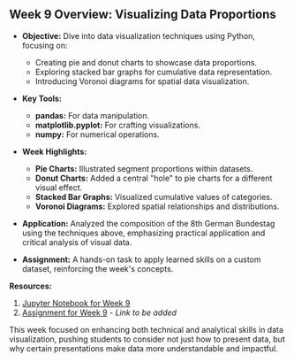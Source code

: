 ## Week 9 Overview: Visualizing Data Proportions

- **Objective:** Dive into data visualization techniques using Python, focusing on:
  - Creating pie and donut charts to showcase data proportions.
  - Exploring stacked bar graphs for cumulative data representation.
  - Introducing Voronoi diagrams for spatial data visualization.

- **Key Tools:**
  - **pandas:** For data manipulation.
  - **matplotlib.pyplot:** For crafting visualizations.
  - **numpy:** For numerical operations.

- **Week Highlights:**
  - **Pie Charts:** Illustrated segment proportions within datasets.
  - **Donut Charts:** Added a central "hole" to pie charts for a different visual effect.
  - **Stacked Bar Graphs:** Visualized cumulative values of categories.
  - **Voronoi Diagrams:** Explored spatial relationships and distributions.

- **Application:** Analyzed the composition of the 8th German Bundestag using the techniques above, emphasizing practical application and critical analysis of visual data.

- **Assignment:** A hands-on task to apply learned skills on a custom dataset, reinforcing the week's concepts.

**Resources:**
1. [Jupyter Notebook for Week 9](Week9_Visualizing_Proportions.ipynb)
2. [Assignment for Week 9](#) - *Link to be added*

This week focused on enhancing both technical and analytical skills in data visualization, pushing students to consider not just how to present data, but why certain presentations make data more understandable and impactful.
